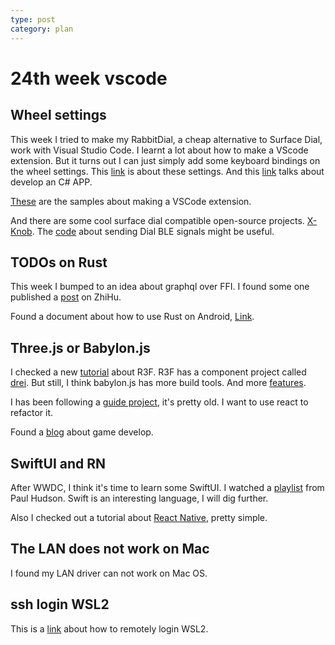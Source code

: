 ```yaml
---
type: post
category: plan
---
```

# 24th week vscode

## Wheel settings

This week I tried to make my RabbitDial, a cheap alternative to Surface Dial, work with Visual Studio Code. I learnt a lot about how to make a VScode extension. But it turns out I can just simply add some keyboard bindings on the wheel settings. This [link](https://learn.microsoft.com/en-us/windows/apps/design/input/windows-wheel-interactions) is about these settings. And this [link](https://learn.microsoft.com/en-us/uwp/api/Windows.UI.Input.RadialController?view=winrt-22621) talks about develop an C# APP.

[These](https://github.com/microsoft/vscode-extension-samples) are the samples about making a VSCode extension.

And there are some cool surface dial compatible open-source projects. [X-Knob](https://github.com/SmallPond/X-Knob). The [code](https://github.com/SmallPond/X-Knob) about sending Dial BLE signals might be useful.

## TODOs on Rust

This week I bumped to an idea about graphql over FFI. I found some one published a [post](https://zhuanlan.zhihu.com/p/611516673) on ZhiHu.

Found a document about how to use Rust on Android, [Link](https://google.github.io/comprehensive-rust/android.html).

## Three.js or Babylon.js

I checked a new [tutorial](https://sbcode.net/react-three-fiber/) about R3F. R3F has a component project called [drei](https://github.com/pmndrs/drei). But still, I think babylon.js has more build tools. And more [features](https://doc.babylonjs.com/features).

I has been following a [guide project](https://doc.babylonjs.com/guidedLearning/createAGame
), it's pretty old. I want to use react to refactor it.

Found a [blog](http://louardongames.blogspot.com/search/label/Lessons%20from%20Suzy%20Cube) about game develop.

## SwiftUI and RN

After WWDC, I think it's time to learn some SwiftUI. I watched a [playlist](https://www.youtube.com/watch?v=OvLxxV7X1Is&list=PLuoeXyslFTubw4NtepDCis5tTqK37zT3Q&ab_channel=PaulHudson) from Paul Hudson. Swift is an interesting language, I will dig further.

Also I checked out a tutorial about [React Native](https://www.youtube.com/watch?v=ur6I5m2nTvk&list=PL4cUxeGkcC9ixPU-QkScoRBVxtPPzVjrQ&pp=iAQB), pretty simple.

## The LAN does not work on Mac

I found my LAN driver can not work on Mac OS.

## ssh login WSL2

This is a [link](https://jmmv.dev/2022/02/wsl-ssh-access.html) about how to remotely login WSL2.
